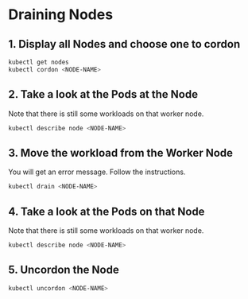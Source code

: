 # Draining Nodes

## 1. Display all Nodes and choose one to cordon

```bash
kubectl get nodes
kubectl cordon <NODE-NAME>
```

## 2. Take a look at the Pods at the Node

Note that there is still some workloads on that worker node.

```bash
kubectl describe node <NODE-NAME>
```

## 3. Move the workload from the Worker Node

You will get an error message. Follow the instructions.

```bash
kubectl drain <NODE-NAME>
```

## 4. Take a look at the Pods on that Node

Note that there is still some workloads on that worker node.

```bash
kubectl describe node <NODE-NAME>
```

## 5. Uncordon the Node

```bash
kubectl uncordon <NODE-NAME>
```
